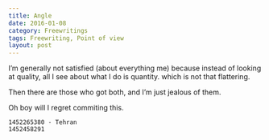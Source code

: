 ```yaml
---
title: Angle
date: 2016-01-08
category: Freewritings
tags: Freewriting, Point of view
layout: post
---
```


I’m generally not satisfied (about everything me) because instead of looking at quality, all I see about what I do is quantity. which is not that flattering.

Then there are those who got both, and I’m just jealous of them. 

<!--more-->

Oh boy will I regret commiting this.

```
1452265380 - Tehran  
1452458291
```
